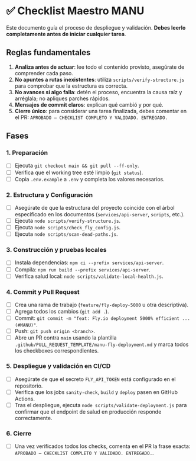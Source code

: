 # ✅ Checklist Maestro MANU

Este documento guía el proceso de despliegue y validación. **Debes leerlo completamente antes de iniciar cualquier tarea**.

## Reglas fundamentales

1. **Analiza antes de actuar**: lee todo el contenido provisto, asegúrate de comprender cada paso.
2. **No apuntes a rutas inexistentes**: utiliza `scripts/verify-structure.js` para comprobar que la estructura es correcta.
3. **No avances si algo falla**: detén el proceso, encuentra la causa raíz y arréglala; no apliques parches rápidos.
4. **Mensajes de commit claros**: explican qué cambió y por qué.
5. **Cierre único**: para considerar una tarea finalizada, debes comentar en el PR: `APROBADO — CHECKLIST COMPLETO Y VALIDADO. ENTREGADO.`

## Fases

### 1. Preparación

- [ ] Ejecuta `git checkout main && git pull --ff-only`.
- [ ] Verifica que el working tree esté limpio (`git status`).
- [ ] Copia `.env.example` a `.env` y completa los valores necesarios.

### 2. Estructura y Configuración

- [ ] Asegúrate de que la estructura del proyecto coincide con el árbol especificado en los documentos (`services/api-server`, `scripts`, etc.).
- [ ] Ejecuta `node scripts/verify-structure.js`.
- [ ] Ejecuta `node scripts/check_fly_config.js`.
- [ ] Ejecuta `node scripts/scan-dead-paths.js`.

### 3. Construcción y pruebas locales

- [ ] Instala dependencias: `npm ci --prefix services/api-server`.
- [ ] Compila: `npm run build --prefix services/api-server`.
- [ ] Verifica salud local: `node scripts/validate-local-health.js`.

### 4. Commit y Pull Request

- [ ] Crea una rama de trabajo (`feature/fly-deploy-5000` u otra descriptiva).
- [ ] Agrega todos los cambios (`git add .`).
- [ ] Commit: `git commit -m "feat: Fly.io deployment 5000% efficient ... (#MANU)"`.
- [ ] Push: `git push origin <branch>`.
- [ ] Abre un PR contra `main` usando la plantilla `.github/PULL_REQUEST_TEMPLATE/manu-fly-deployment.md` y marca todos los checkboxes correspondientes.

### 5. Despliegue y validación en CI/CD

- [ ] Asegúrate de que el secreto `FLY_API_TOKEN` está configurado en el repositorio.
- [ ] Verifica que los jobs `sanity-check`, `build` y `deploy` pasen en GitHub Actions.
- [ ] Tras el despliegue, ejecuta `node scripts/validate-deployment.js` para confirmar que el endpoint de salud en producción responde correctamente.

### 6. Cierre

- [ ] Una vez verificados todos los checks, comenta en el PR la frase exacta: `APROBADO — CHECKLIST COMPLETO Y VALIDADO. ENTREGADO.`.
